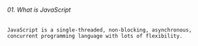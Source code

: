 ###### 01. What is JavaScript

```
JavaScript is a single-threaded, non-blocking, asynchronous, concurrent programming language with lots of flexibility.

```

